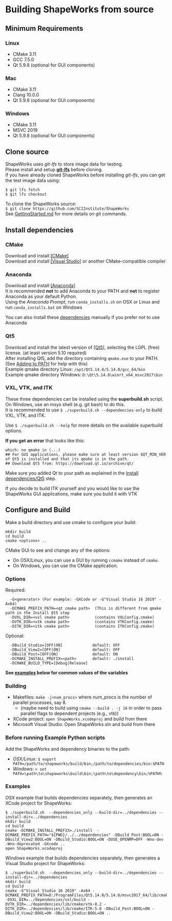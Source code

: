 # Building ShapeWorks from source

## Minimum Requirements

### Linux
* CMake 3.11
* GCC 7.5.0
* Qt 5.9.8 (optional for GUI components)

### Mac
* CMake 3.11
* Clang 10.0.0
* Qt 5.9.8 (optional for GUI components)

### Windows
* CMake 3.11
* MSVC 2019
* Qt 5.9.8 (optional for GUI components)

## Clone source

ShapeWorks uses *git-lfs* to store image data for testing.  
Please install and setup **[git-lfs](https://github.com/git-lfs/git-lfs/wiki/Installation)** before cloning.  
If you have already cloned ShapeWorks before installing *git-lfs*, you can get the test image data using:  
```
$ git lfs fetch
$ git lfs checkout
```

To clone the ShapeWorks source:  
`$ git clone https://github.com/SCIInstitute/ShapeWorks`  
See [GettingStarted.md](GettingStarted.md#source-and-branches) for more details on git commands.  


## Install dependencies

### CMake
Download and install [[CMake]](https://cmake.org/)  
Download and install [[Visual Studio]](https://visualstudio.microsoft.com/) or another CMake-compatible compiler  

### Anaconda
Download and install [[Anaconda]](https://www.anaconda.com/)  
It is recommended **not** to add Anaconda to your PATH and **not** to register Anaconda as your default Python.  
Using the *Anaconda Prompt*, run `conda_installs.sh` on OSX or Linux and run `conda_installs.bat` on Windows  

You can also install these [dependencies](deps.txt) manually if you prefer not to use Anaconda  

### Qt5  
Download and install the latest version of [[Qt5]](https://download.qt.io/archive/qt/), selecting the LGPL (free) license. (at least version 5.10 required)  
After installing Qt5, add the directory containing `qmake.exe` to your PATH. (See [Adding to PATH](GettingStarted.md#PATH-environment-variable) for help with this)  
Example qmake directory Linux: `/opt/Qt5.14.0/5.14.0/gcc_64/bin`  
Example qmake directory Windows: `D:\Qt\5.14.0\winrt_x64_msvc2017\bin`  

### VXL, VTK, and ITK
These three dependencies can be installed using the **superbuild.sh** script.  
On Windows, use an msys shell (e.g. git bash) to do this.  
It is recommended to use `$ ./superbuild.sh --dependencies-only` to build VXL, VTK, and ITK.  

Use `$ ./superbuild.sh --help` for more details on the available superbuild options.  

**If you get an error** that looks like this:  
```
which: no qmake in (...)
## For GUI applications, please make sure at least version $QT_MIN_VER of Qt5 is installed and that its qmake is in the path.
## Download Qt5 from: https://download.qt.io/archive/qt/
```
Make sure you added Qt to your path as explained in the [Install dependencies/Qt5](#Qt5) step.  

If you decide to build ITK yourself and you would like to use the ShapeWorks GUI applications, make sure you build it with VTK  


## Configure and Build  
Make a build directory and use cmake to configure your build:  
```
mkdir build
cd build
cmake <options> ..
```
CMake GUI to see and change any of the options:
- On OSX/Linux, you can use a GUI by running `ccmake` instead of `cmake`.  
- On Windows, you can use the CMake application.  

### Options
Required:  
```
  -G<generator> (For example: -GXCode or -G"Visual Studio 16 2019" -Ax64)
  -DCMAKE_PREFIX_PATH=<qt cmake path>  (This is different from qmake path in the Install Qt5 step
  -DVXL_DIR=<vxl cmake path>           (contains VXLConfig.cmake)
  -DVTK_DIR=<vtk cmake path>           (contains VTKConfig.cmake)
  -DITK_DIR=<itk cmake path>           (contains ITKConfig.cmake)
```
Optional:
```
  -DBuild_Studio=[OFF|ON]             default: OFF
  -DBuild_View2=[OFF|ON]              default: OFF
  -DBuild_Post=[OFF|ON]               default: ON
  -DCMAKE_INSTALL_PREFIX=<path>       default: ./install
  -DCMAKE_BUILD_TYPE=[Debug|Release]  
```
**See [examples](#Examples) below for common values of the variables**  

### Building
- Makefiles: `make -j<num_procs>` where num_procs is the number of parallel processes, say 8.  
    - (maybe need to build using `cmake --build . -j 16` in order to pass parallel flags to dependent projects (e.g., vtk))  
- XCode project: `open ShapeWorks.xcodeproj` and build from there  
- Microsoft Visual Studio: Open ShapeWorks.sln and build from there  

### Before running Example Python scripts
Add the ShapeWorks and dependency binaries to the path:  
- *OSX/Linux:* `$ export PATH=/path/to/shapeworks/build/bin;/path/to/dependencies/bin:$PATH`  
- *Windows*: `> set PATH=\path\to\shapeworks\build\bin;\path\to\dependency\bin;%PATH%`  

### Examples
*OSX* example that builds dependencies separately, then generates an XCode project for ShapeWorks:  
```
$ ./superbuild.sh  --dependencies_only --build-dir=../dependencies --install-dir=../dependencies
mkdir build
cd build
cmake -DCMAKE_INSTALL_PREFIX=./install  -DCMAKE_PREFIX_PATH="${PWD}/../../dependencies" -DBuild_Post:BOOL=ON -DBuild_View2:BOOL=ON -DBuild_Studio:BOOL=ON -DUSE_OPENMP=OFF -Wno-dev -Wno-deprecated -GXcode ..
open ShapeWorks.xcodeproj
```

*Windows* example that builds dependencies separately, then generates a Visual Studio project for ShapeWorks:  
```
$ ./superbuild.sh  --dependencies_only --build-dir=../dependencies --install-dir=../dependencies
mkdir build
cd build
cmake -G"Visual Studio 16 2019" -Ax64 -DCMAKE_PREFIX_PATH=D:/ProgramFiles/Qt5.14.0/5.14.0/msvc2017_64/lib/cmake -DVXL_DIR=../dependencies/vxl/build -DVTK_DIR=../dependencies/lib/cmake/vtk-8.2 -DITK_DIR=../dependencies/lib/cmake/ITK-5.0 -DBuild_Post:BOOL=ON -DBuild_View2:BOOL=ON -DBuild_Studio:BOOL=ON ..
```
